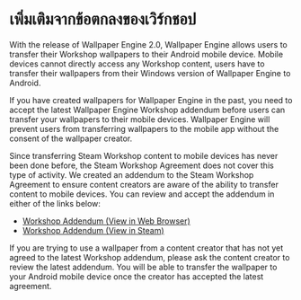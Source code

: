 # เพิ่มเติมจากข้อตกลงของเวิร์กชอป

With the release of Wallpaper Engine 2.0, Wallpaper Engine allows users to transfer their Workshop wallpapers to their Android mobile device. Mobile devices cannot directly access any Workshop content, users have to transfer their wallpapers from their Windows version of Wallpaper Engine to Android.

If you have created wallpapers for Wallpaper Engine in the past, you need to accept the latest Wallpaper Engine Workshop addendum before users can transfer your wallpapers to their mobile devices. Wallpaper Engine will prevent users from transferring wallpapers to the mobile app without the consent of the wallpaper creator.

Since transferring Steam Workshop content to mobile devices has never been done before, the Steam Workshop Agreement does not cover this type of activity. We created an addendum to the Steam Workshop Agreement to ensure content creators are aware of the ability to transfer content to mobile devices. You can review and accept the addendum in either of the links below:

* [Workshop Addendum (View in Web Browser)](https://store.steampowered.com/workshopeula/431960/)
* <a href="steam://url/WorkshopEula/431960/">Workshop Addendum (View in Steam)</a>

If you are trying to use a wallpaper from a content creator that has not yet agreed to the latest Workshop addendum, please ask the content creator to review the latest addendum. You will be able to transfer the wallpaper to your Android mobile device once the creator has accepted the latest agreement.